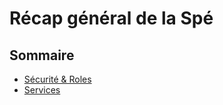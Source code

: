 # Récap général de la Spé

## Sommaire

- [Sécurité & Roles](security.md)
- [Services](services.md)



